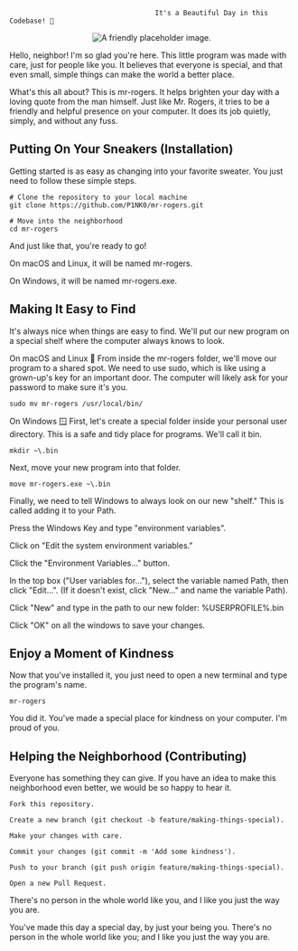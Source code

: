 
                                        It's a Beautiful Day in this Codebase! 🏡
<p align="center">
<img src="https://placehold.co/600x300/F0E68C/333333?text=Hello+Neighbor!" alt="A friendly placeholder image.">
</p>

Hello, neighbor! I'm so glad you're here. This little program was made with care, just for people like you. It believes that everyone is special, and that even small, simple things can make the world a better place.

What's this all about?
This is mr-rogers. It helps brighten your day with a loving quote from the man himself. Just like Mr. Rogers, it tries to be a friendly and helpful presence on your computer. It does its job quietly, simply, and without any fuss.

## Putting On Your Sneakers (Installation)
Getting started is as easy as changing into your favorite sweater. You just need to follow these simple steps.

    # Clone the repository to your local machine
    git clone https://github.com/P1NK0/mr-rogers.git

    # Move into the neighborhood
    cd mr-rogers

And just like that, you're ready to go!

On macOS and Linux, it will be named mr-rogers.

On Windows, it will be named mr-rogers.exe.

## Making It Easy to Find
It's always nice when things are easy to find. We'll put our new program on a special shelf where the computer always knows to look.

On macOS and Linux 🐧
From inside the mr-rogers folder, we'll move our program to a shared spot. We need to use sudo, which is like using a grown-up's key for an important door. The computer will likely ask for your password to make sure it's you.

    sudo mv mr-rogers /usr/local/bin/

On Windows 🪟
First, let's create a special folder inside your personal user directory. This is a safe and tidy place for programs. We'll call it bin.

    mkdir ~\.bin

Next, move your new program into that folder.

    move mr-rogers.exe ~\.bin

Finally, we need to tell Windows to always look on our new "shelf." This is called adding it to your Path.

Press the Windows Key and type "environment variables".

Click on "Edit the system environment variables."

Click the "Environment Variables..." button.

In the top box ("User variables for..."), select the variable named Path, then click "Edit...". (If it doesn't exist, click "New..." and name the variable Path).

Click "New" and type in the path to our new folder: %USERPROFILE%\.bin

Click "OK" on all the windows to save your changes.

## Enjoy a Moment of Kindness
Now that you've installed it, you just need to open a new terminal and type the program's name.

    mr-rogers

You did it. You've made a special place for kindness on your computer. I'm proud of you.

## Helping the Neighborhood (Contributing)
Everyone has something they can give. If you have an idea to make this neighborhood even better, we would be so happy to hear it.

    Fork this repository.

    Create a new branch (git checkout -b feature/making-things-special).

    Make your changes with care.

    Commit your changes (git commit -m 'Add some kindness').

    Push to your branch (git push origin feature/making-things-special).

    Open a new Pull Request.

There's no person in the whole world like you, and I like you just the way you are.

You've made this day a special day, by just your being you. There's no person in the whole world like you; and I like you just the way you are.
